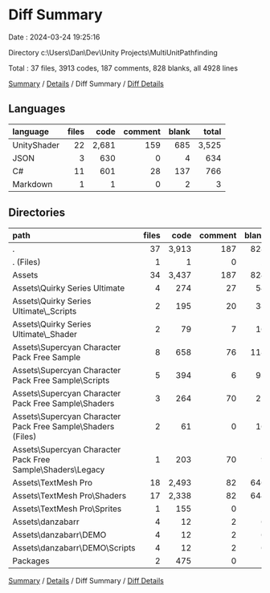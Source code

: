 # Diff Summary

Date : 2024-03-24 19:25:16

Directory c:\\Users\\Dan\\Dev\\Unity Projects\\MultiUnitPathfinding

Total : 37 files,  3913 codes, 187 comments, 828 blanks, all 4928 lines

[Summary](results.md) / [Details](details.md) / Diff Summary / [Diff Details](diff-details.md)

## Languages
| language | files | code | comment | blank | total |
| :--- | ---: | ---: | ---: | ---: | ---: |
| UnityShader | 22 | 2,681 | 159 | 685 | 3,525 |
| JSON | 3 | 630 | 0 | 4 | 634 |
| C# | 11 | 601 | 28 | 137 | 766 |
| Markdown | 1 | 1 | 0 | 2 | 3 |

## Directories
| path | files | code | comment | blank | total |
| :--- | ---: | ---: | ---: | ---: | ---: |
| . | 37 | 3,913 | 187 | 828 | 4,928 |
| . (Files) | 1 | 1 | 0 | 2 | 3 |
| Assets | 34 | 3,437 | 187 | 824 | 4,448 |
| Assets\\Quirky Series Ultimate | 4 | 274 | 27 | 54 | 355 |
| Assets\\Quirky Series Ultimate\\_Scripts | 2 | 195 | 20 | 38 | 253 |
| Assets\\Quirky Series Ultimate\\_Shader | 2 | 79 | 7 | 16 | 102 |
| Assets\\Supercyan Character Pack Free Sample | 8 | 658 | 76 | 118 | 852 |
| Assets\\Supercyan Character Pack Free Sample\\Scripts | 5 | 394 | 6 | 93 | 493 |
| Assets\\Supercyan Character Pack Free Sample\\Shaders | 3 | 264 | 70 | 25 | 359 |
| Assets\\Supercyan Character Pack Free Sample\\Shaders (Files) | 2 | 61 | 0 | 16 | 77 |
| Assets\\Supercyan Character Pack Free Sample\\Shaders\\Legacy | 1 | 203 | 70 | 9 | 282 |
| Assets\\TextMesh Pro | 18 | 2,493 | 82 | 646 | 3,221 |
| Assets\\TextMesh Pro\\Shaders | 17 | 2,338 | 82 | 644 | 3,064 |
| Assets\\TextMesh Pro\\Sprites | 1 | 155 | 0 | 2 | 157 |
| Assets\\danzabarr | 4 | 12 | 2 | 6 | 20 |
| Assets\\danzabarr\\DEMO | 4 | 12 | 2 | 6 | 20 |
| Assets\\danzabarr\\DEMO\\Scripts | 4 | 12 | 2 | 6 | 20 |
| Packages | 2 | 475 | 0 | 2 | 477 |

[Summary](results.md) / [Details](details.md) / Diff Summary / [Diff Details](diff-details.md)